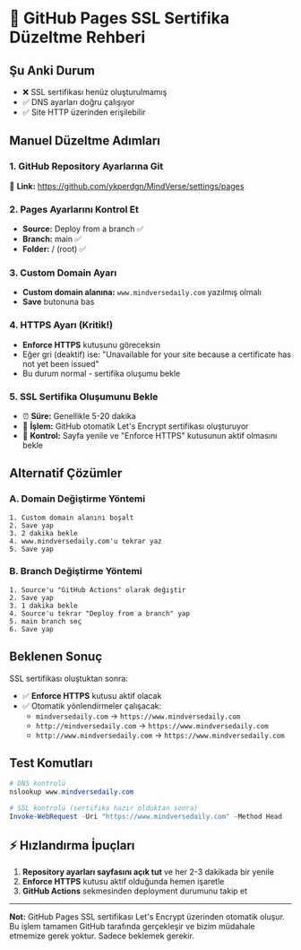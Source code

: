 # 🔧 GitHub Pages SSL Sertifika Düzeltme Rehberi

## Şu Anki Durum
- ❌ SSL sertifikası henüz oluşturulmamış
- ✅ DNS ayarları doğru çalışıyor
- ✅ Site HTTP üzerinden erişilebilir

## Manuel Düzeltme Adımları

### 1. GitHub Repository Ayarlarına Git
📍 **Link:** https://github.com/ykperdgn/MindVerse/settings/pages

### 2. Pages Ayarlarını Kontrol Et
- **Source:** Deploy from a branch ✅
- **Branch:** main ✅
- **Folder:** / (root) ✅

### 3. Custom Domain Ayarı
- **Custom domain alanına:** `www.mindversedaily.com` yazılmış olmalı
- **Save** butonuna bas

### 4. HTTPS Ayarı (Kritik!)
- **Enforce HTTPS** kutusunu göreceksin
- Eğer gri (deaktif) ise: "Unavailable for your site because a certificate has not yet been issued"
- Bu durum normal - sertifika oluşumu bekle

### 5. SSL Sertifika Oluşumunu Bekle
- ⏰ **Süre:** Genellikle 5-20 dakika
- 🔄 **İşlem:** GitHub otomatik Let's Encrypt sertifikası oluşturuyor
- 📍 **Kontrol:** Sayfa yenile ve "Enforce HTTPS" kutusunun aktif olmasını bekle

## Alternatif Çözümler

### A. Domain Değiştirme Yöntemi
```
1. Custom domain alanını boşalt
2. Save yap
3. 2 dakika bekle
4. www.mindversedaily.com'u tekrar yaz
5. Save yap
```

### B. Branch Değiştirme Yöntemi
```
1. Source'u "GitHub Actions" olarak değiştir
2. Save yap
3. 1 dakika bekle
4. Source'u tekrar "Deploy from a branch" yap
5. main branch seç
6. Save yap
```

## Beklenen Sonuç

SSL sertifikası oluştuktan sonra:
- ✅ **Enforce HTTPS** kutusu aktif olacak
- ✅ Otomatik yönlendirmeler çalışacak:
  - `mindversedaily.com` → `https://www.mindversedaily.com`
  - `http://mindversedaily.com` → `https://www.mindversedaily.com`
  - `http://www.mindversedaily.com` → `https://www.mindversedaily.com`

## Test Komutları

```powershell
# DNS kontrolü
nslookup www.mindversedaily.com

# SSL kontrolü (sertifika hazır olduktan sonra)
Invoke-WebRequest -Uri "https://www.mindversedaily.com" -Method Head
```

## ⚡ Hızlandırma İpuçları

1. **Repository ayarları sayfasını açık tut** ve her 2-3 dakikada bir yenile
2. **Enforce HTTPS** kutusu aktif olduğunda hemen işaretle
3. **GitHub Actions** sekmesinden deployment durumunu takip et

---

**Not:** GitHub Pages SSL sertifikası Let's Encrypt üzerinden otomatik oluşur. Bu işlem tamamen GitHub tarafında gerçekleşir ve bizim müdahale etmemize gerek yoktur. Sadece beklemek gerekir.
